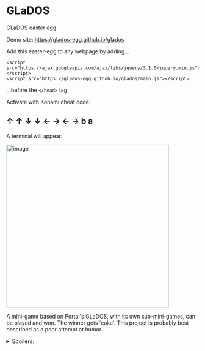 # GLaDOS
GLaDOS easter egg.

Demo site: https://glados-egg.github.io/glados

Add this easter-egg to any webpage by adding...
```
<script src="https://ajax.googleapis.com/ajax/libs/jquery/3.1.0/jquery.min.js"></script>
<script src="https://glados-egg.github.io/glados/main.js"></script>
```

...before the ```</head>``` tag.

Activate with Konami cheat code:

## ↑ ↑ ↓ ↓ ← → ← → b a


A terminal will appear:

<img width="426" alt="image" src="https://user-images.githubusercontent.com/103392098/162673025-1ef28799-cd83-4afe-96c4-00b4bf345df6.png">

A mini-game based on Portal's GLaDOS, with its own sub-mini-games, can be played and won. The winner gets 'cake'. This project is probably best described as a poor attempt at humor.

<details>
  <summary>Spoilers:</summary>
  
Spoiler:

Don't cheat and ruin the fun. Yes, the game is winnable and will literally tell you when you've won, and it can be more rewarding when you do it honestly. The chess game can of course be won too. I will know every time anyone won the game...well, at least if they take the 'cake'. The reason for vagueness and misspellings below is intentional and meant to block lazy attempts by habitual cheaters to game the game.

MORE SPOILERS?

Chess game is just the basic strategy game with simple 'AI' moves. Just for fun whether you win or lose.

While tinkering with GLaDOS, you might note the odd merror messages. If you produce enough errors, one or more error messages might suggest it actually means or does something interesting. ALmost like it's not an error message, but a code sequence...

That leads to the ending where it actually tells you that you've won.

If a slice of cake costs about five, maybe something worth the same amount can be accepted by the winner to exchange for the cash needed to acquire a rewarding slice of cake from their local purveyor of pastries? (Yes, I'm just giving the winner a digitl wallet and its key to take, which is loaded with ~about~ five in northern North America, which anyone can see if claimed yet anonymously, which is the equivalent of you getting your precious cake. You didn't think I would lie to you, did you?).

"HOW SHOULD I HAVE KNOWN THIS WITHOUT CHEATING?"

Just by playing the game as intended. The credits and certain error and help messages tell you that you're wasting your time when attempting the application process because it closed quite a few years ago on an interesting date in 2009. It also promises cake to the winner, but GLaDOS occasionally tells you this is a lie. When you win the game, you'll realize the lie was technically correct because software cannot give actual cake to a human, but effectively true because it can give a human something it can exchange to purchase actual cake in real human life. Applying is really just an error-message generating exercise to get you to notice something odd about some of the messages everytime you fail. Then again, they're all fairly odd now that GLaDOS is relegated from Artificial Intelligence down to mere MS-DOS duties.

If you note the "help" system, it gives you all the commands. You can type 'help chess' and learn it's only a mini-game in the GLaDOS game only for fun. One of the other games was never built for interesting reasons, and another one has no actual winnable outcome (a war games reference ala Mat Broderick).

The error messages eventually (randomly) suggest that you don't know what the error numbers do. Not what they 'mean'; what they "do'. Errors can actually DO something? So type in those numbers. Wait. You get told you win, but wait a bit longer. You get your all-so-precious piece of icing-covered pastry! Those numbers at the end of the cake are directly related to the date application to become an AI participant stopped being processed (an interesting date in history where GLaDOS might have figured out how to effectively give a slice of 'cake' to a human). The obvious string of characters at the very ending is you 'key' to claim your 'cake', which isn't a lie afterall because you seem to be able to just buy a nice piece of cake now hey?

EVEN MORE SPOILER:

Don't feel bad, this was intentionally made hard. Read the rest of the spoilers above. The date the 'credits' and 'help apply'refer to is jan 3 of 2009 which is the date that bitcoin became a thing. I can't give you a slice of cake through software, but could I give you enough bitcoin to buy a piece of cake? The cake image that displays when you win contains a btcoin wallt address. You ask a friend who knows what a computer bitcoin is, and they can help you claim that wallt. Those 34 vertical letters starting with a 1 (wallets always start with 1 or 3 and are 25 to 34 chars long) are the address of the coin wallt, and you can see that I depositd about five worth of those coins into that wallet when I made this game. The key to the wallet is obvious when you play the game and legit win it. Now that you have that 'key' and accepted your winnings, you can afford to buy yourself or a friend a nice piece of cake, eh?

I JUST WANT TO SEE BEHIND THE MAGIC CURTAIN PLEASE:

When GLaDOs appears, type in anything. An error appears and suggests you use 'help'.
Type in 'help'. A list appears.
One option suggests you type 'apply'. Type 'apply'.
Type in anything. An error appears. Keep trying until you see an error message mentioning that an error code can also be a command for something.
Type in '4815162342'. A cake eventually appears. The chars at the end of the cake image are a wallt address containing about five. The key is shown directly below. I'm intending for you to import that into your own and then you'll have anough for buying an actual slice of cake.



IF YOU CHEATED AND CLAIMED AND FEEL BAD, JUST DEPOSIT BACK AND LEAVE IT BE FOR A TRUE WINNER. NO JUDGEMENT. IT'S ALL ANONYMOUS ANYHOW BY DESIGN.
  
</details>